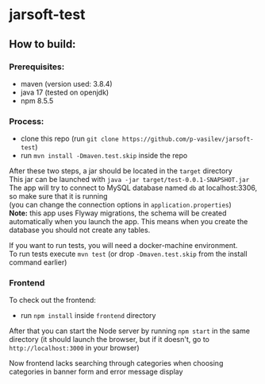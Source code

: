 # jarsoft-test
## How to build:   
### Prerequisites:  
- maven (version used: 3.8.4)
- java 17 (tested on openjdk)
- npm 8.5.5
### Process:  
- clone this repo (run `git clone https://github.com/p-vasilev/jarsoft-test`)  
- run `mvn install -Dmaven.test.skip` inside the repo

After these two steps, a jar should be located in the `target` directory  
This jar can be launched with `java -jar target/test-0.0.1-SNAPSHOT.jar`  
The app will try to connect to MySQL database named `db` at localhost:3306, so make sure that it is running  
(you can change the connection options in `application.properties`)  
**Note:** this app uses Flyway migrations, the schema will be created automatically when you launch the app. This means when you create the database you should not create any tables.  
  
If you want to run tests, you will need a docker-machine environment.  
To run tests execute `mvn test` (or drop `-Dmaven.test.skip` from the install command earlier)  

### Frontend  
To check out the frontend:
- run `npm install` inside `frontend` directory    

After that you can start the Node server by running `npm start` in the same directory (it should launch the browser, but if it doesn't, go to `http://localhost:3000` in your browser)    

Now frontend lacks searching through categories when choosing categories in banner form and error message display

